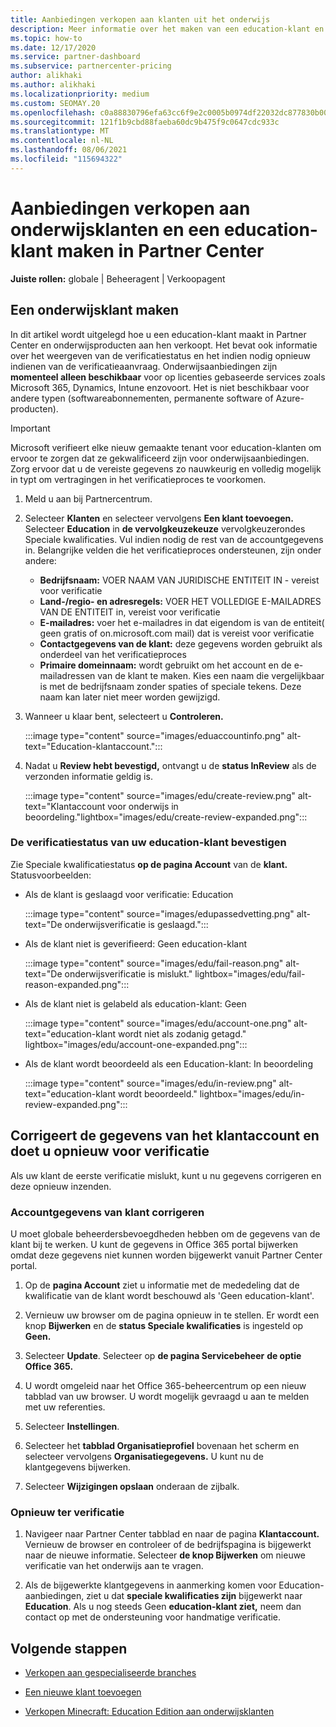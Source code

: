 ```yaml
---
title: Aanbiedingen verkopen aan klanten uit het onderwijs
description: Meer informatie over het maken van een education-klant en het verkopen van aanbiedingen in Partner Center. Dit omvat het bevestigen van de verificatiestatus voor uw education-klant.
ms.topic: how-to
ms.date: 12/17/2020
ms.service: partner-dashboard
ms.subservice: partnercenter-pricing
author: alikhaki
ms.author: alikhaki
ms.localizationpriority: medium
ms.custom: SEOMAY.20
ms.openlocfilehash: c0a88830796efa63cc6f9e2c0005b0974df22032dc877830b002527bced3a426
ms.sourcegitcommit: 121f1b9cbd88faeba60dc9b475f9c0647cdc933c
ms.translationtype: MT
ms.contentlocale: nl-NL
ms.lasthandoff: 08/06/2021
ms.locfileid: "115694322"
---
```

# <a name="how-to-sell-offers-to-education-customers-and-how-to-create-an-education-customer-in-partner-center"></a>Aanbiedingen verkopen aan onderwijsklanten en een education-klant maken in Partner Center

**Juiste rollen:** globale | Beheeragent | Verkoopagent

## <a name="create-an-education-customer"></a>Een onderwijsklant maken

In dit artikel wordt uitgelegd hoe u een education-klant maakt in Partner Center en onderwijsproducten aan hen verkoopt. Het bevat ook informatie over het weergeven van de verificatiestatus en het indien nodig opnieuw indienen van de verificatieaanvraag. Onderwijsaanbiedingen zijn **momenteel alleen beschikbaar** voor op licenties gebaseerde services zoals Microsoft 365, Dynamics, Intune enzovoort. Het is niet beschikbaar voor andere typen (softwareabonnementen, permanente software of Azure-producten).

> [!IMPORTANT]
> Microsoft verifieert elke nieuw gemaakte tenant voor education-klanten om ervoor te zorgen dat ze gekwalificeerd zijn voor onderwijsaanbiedingen.  Zorg ervoor dat u de vereiste gegevens zo nauwkeurig en volledig mogelijk in typt om vertragingen in het verificatieproces te voorkomen.

1. Meld u aan bij Partnercentrum.

2. Selecteer **Klanten** en selecteer vervolgens **Een klant toevoegen.** Selecteer **Education** in **de vervolgkeuzekeuze** vervolgkeuzerondes Speciale kwalificaties.  Vul indien nodig de rest van de accountgegevens in.  Belangrijke velden die het verificatieproces ondersteunen, zijn onder andere:

   - **Bedrijfsnaam:** VOER NAAM VAN JURIDISCHE ENTITEIT IN - vereist voor verificatie
   - **Land-/regio- en adresregels:** VOER HET VOLLEDIGE E-MAILADRES VAN DE ENTITEIT in, vereist voor verificatie
   - **E-mailadres:** voer het e-mailadres in dat eigendom is van de entiteit( geen gratis of on.microsoft.com mail) dat is vereist voor verificatie
   - **Contactgegevens van de klant:** deze gegevens worden gebruikt als onderdeel van het verificatieproces
   - **Primaire domeinnaam:** wordt gebruikt om het account en de e-mailadressen van de klant te maken.  Kies een naam die vergelijkbaar is met de bedrijfsnaam zonder spaties of speciale tekens.  Deze naam kan later niet meer worden gewijzigd.

3. Wanneer u klaar bent, selecteert u **Controleren.**

   :::image type="content" source="images/eduaccountinfo.png" alt-text="Education-klantaccount.":::

4. Nadat u **Review hebt bevestigd,** ontvangt u de **status InReview** als de verzonden informatie geldig is. 

    :::image type="content" source="images/edu/create-review.png" alt-text="Klantaccount voor onderwijs in beoordeling."lightbox="images/edu/create-review-expanded.png":::

### <a name="confirm-your-education-customers-verification-status"></a>De verificatiestatus van uw education-klant bevestigen

Zie Speciale kwalificatiestatus **op de pagina Account** van de **klant.**
Statusvoorbeelden:

- Als de klant is geslaagd voor verificatie: Education

   :::image type="content" source="images/edupassedvetting.png" alt-text="De onderwijsverificatie is geslaagd.":::

- Als de klant niet is geverifieerd: Geen education-klant

   :::image type="content" source="images/edu/fail-reason.png" alt-text="De onderwijsverificatie is mislukt." lightbox="images/edu/fail-reason-expanded.png":::

- Als de klant niet is gelabeld als education-klant: Geen

   :::image type="content" source="images/edu/account-one.png" alt-text="education-klant wordt niet als zodanig getagd." lightbox="images/edu/account-one-expanded.png":::

- Als de klant wordt beoordeeld als een Education-klant: In beoordeling

    :::image type="content" source="images/edu/in-review.png" alt-text="education-klant wordt beoordeeld." lightbox="images/edu/in-review-expanded.png":::

## <a name="correct-the-customer-account-info-and-resubmit-for-verification"></a>Corrigeert de gegevens van het klantaccount en doet u opnieuw voor verificatie

Als uw klant de eerste verificatie mislukt, kunt u nu gegevens corrigeren en deze opnieuw inzenden.

### <a name="correct-the-customer-account-information"></a>Accountgegevens van klant corrigeren

U moet globale beheerdersbevoegdheden hebben om de gegevens van de klant bij te werken. U kunt de gegevens in Office 365 portal bijwerken omdat deze gegevens niet kunnen worden bijgewerkt vanuit Partner Center portal.

1. Op de **pagina Account** ziet u informatie met de mededeling dat de kwalificatie van de klant wordt beschouwd als 'Geen education-klant'.

2. Vernieuw uw browser om de pagina opnieuw in te stellen. Er wordt een knop **Bijwerken** en de **status Speciale kwalificaties** is ingesteld op **Geen.**

3. Selecteer **Update**. Selecteer op **de pagina Servicebeheer** **de optie Office 365.**

4. U wordt omgeleid naar het Office 365-beheercentrum op een nieuw tabblad van uw browser. U wordt mogelijk gevraagd u aan te melden met uw referenties.

5. Selecteer **Instellingen**.

6. Selecteer het **tabblad Organisatieprofiel** bovenaan het scherm en selecteer vervolgens **Organisatiegegevens.** U kunt nu de klantgegevens bijwerken.

7. Selecteer **Wijzigingen opslaan** onderaan de zijbalk.  

### <a name="resubmit-for-verification"></a>Opnieuw ter verificatie

1. Navigeer naar Partner Center tabblad en naar de pagina **Klantaccount.** Vernieuw de browser en controleer of de bedrijfspagina is bijgewerkt naar de nieuwe informatie. Selecteer **de knop Bijwerken** om nieuwe verificatie van het onderwijs aan te vragen.

2. Als de bijgewerkte klantgegevens in aanmerking komen voor Education-aanbiedingen, ziet u dat **speciale kwalificaties zijn** bijgewerkt naar **Education**. Als u nog steeds Geen **education-klant ziet,** neem dan contact op met de ondersteuning voor handmatige verificatie.

## <a name="next-steps"></a>Volgende stappen

- [Verkopen aan gespecialiseerde branches](get-special-pricing-for-offers.md)

- [Een nieuwe klant toevoegen](add-a-new-customer.md)

- [Verkopen Minecraft: Education Edition aan onderwijsklanten](minecraft-subscriptions.md)
